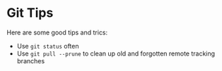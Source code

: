 # Git Tips

Here are some good tips and trics:

- Use `git status` often
- Use `git pull --prune` to clean up old and forgotten remote tracking branches
